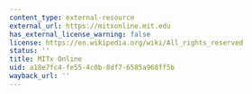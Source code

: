 ```yaml
---
content_type: external-resource
external_url: https://mitxonline.mit.edu
has_external_license_warning: false
license: https://en.wikipedia.org/wiki/All_rights_reserved
status: ''
title: MITx Online
uid: a18e7fc4-fe55-4c0b-8df7-6585a968ff5b
wayback_url: ''
---
```

